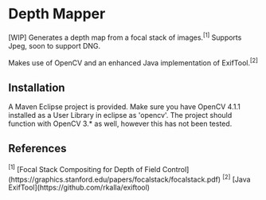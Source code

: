 <h1>Depth Mapper</h1>

[WIP] Generates a depth map from a focal stack of images.<sup>[1]</sup> Supports Jpeg, soon to support DNG.

Makes use of OpenCV and an enhanced Java implementation of ExifTool.<sup>[2]</sup>

<h2> Installation </h2>

A Maven Eclipse project is provided. Make sure you have OpenCV 4.1.1 installed as a User Library in eclipse as 'opencv'. The project should function with OpenCV 3.* as well, however this has not been tested.

<h2> References </h2>
<sup>[1]</sup> [Focal Stack Compositing for Depth of Field Control](https://graphics.stanford.edu/papers/focalstack/focalstack.pdf)
<sup>[2]</sup> [Java ExifTool](https://github.com/rkalla/exiftool)
